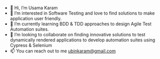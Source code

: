 - 👋 Hi, I’m Usama Karam
- 👀 I’m interested in Software Testing and love to find solutions to make application user friendly.
- 🌱 I’m currently learning BDD & TDD approaches to design Agile Test Automation suites.
- 💞️ I’m looking to collaborate on finding innovative solutions to test dynamically rendered applications to develop automation suites using Cypress & Selenium
- 📫 You can reach out to me ubinkaram@gmail.com

